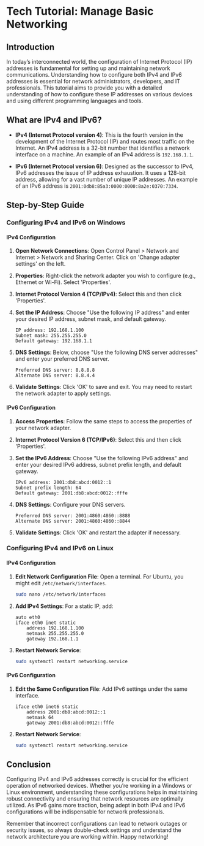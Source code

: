 # Tech Tutorial: Manage Basic Networking

## Introduction

In today’s interconnected world, the configuration of Internet Protocol (IP) addresses is fundamental for setting up and maintaining network communications. Understanding how to configure both IPv4 and IPv6 addresses is essential for network administrators, developers, and IT professionals. This tutorial aims to provide you with a detailed understanding of how to configure these IP addresses on various devices and using different programming languages and tools.

## What are IPv4 and IPv6?

- **IPv4 (Internet Protocol version 4)**: This is the fourth version in the development of the Internet Protocol (IP) and routes most traffic on the Internet. An IPv4 address is a 32-bit number that identifies a network interface on a machine. An example of an IPv4 address is `192.168.1.1`.

- **IPv6 (Internet Protocol version 6)**: Designed as the successor to IPv4, IPv6 addresses the issue of IP address exhaustion. It uses a 128-bit address, allowing for a vast number of unique IP addresses. An example of an IPv6 address is `2001:0db8:85a3:0000:0000:8a2e:0370:7334`.

## Step-by-Step Guide

### Configuring IPv4 and IPv6 on Windows

#### IPv4 Configuration

1. **Open Network Connections**: Open Control Panel > Network and Internet > Network and Sharing Center. Click on 'Change adapter settings' on the left.

2. **Properties**: Right-click the network adapter you wish to configure (e.g., Ethernet or Wi-Fi). Select 'Properties'.

3. **Internet Protocol Version 4 (TCP/IPv4)**: Select this and then click 'Properties'.

4. **Set the IP Address**: Choose "Use the following IP address" and enter your desired IP address, subnet mask, and default gateway.

   ```plaintext
   IP address: 192.168.1.100
   Subnet mask: 255.255.255.0
   Default gateway: 192.168.1.1
   ```

5. **DNS Settings**: Below, choose "Use the following DNS server addresses" and enter your preferred DNS server.

   ```plaintext
   Preferred DNS server: 8.8.8.8
   Alternate DNS server: 8.8.4.4
   ```

6. **Validate Settings**: Click 'OK' to save and exit. You may need to restart the network adapter to apply settings.

#### IPv6 Configuration

1. **Access Properties**: Follow the same steps to access the properties of your network adapter.

2. **Internet Protocol Version 6 (TCP/IPv6)**: Select this and then click 'Properties'.

3. **Set the IPv6 Address**: Choose "Use the following IPv6 address" and enter your desired IPv6 address, subnet prefix length, and default gateway.

   ```plaintext
   IPv6 address: 2001:db8:abcd:0012::1
   Subnet prefix length: 64
   Default gateway: 2001:db8:abcd:0012::fffe
   ```

4. **DNS Settings**: Configure your DNS servers.

   ```plaintext
   Preferred DNS server: 2001:4860:4860::8888
   Alternate DNS server: 2001:4860:4860::8844
   ```

5. **Validate Settings**: Click 'OK' and restart the adapter if necessary.

### Configuring IPv4 and IPv6 on Linux

#### IPv4 Configuration

1. **Edit Network Configuration File**: Open a terminal. For Ubuntu, you might edit `/etc/network/interfaces`.

   ```bash
   sudo nano /etc/network/interfaces
   ```

2. **Add IPv4 Settings**: For a static IP, add:

   ```plaintext
   auto eth0
   iface eth0 inet static
       address 192.168.1.100
       netmask 255.255.255.0
       gateway 192.168.1.1
   ```

3. **Restart Network Service**:

   ```bash
   sudo systemctl restart networking.service
   ```

#### IPv6 Configuration

1. **Edit the Same Configuration File**: Add IPv6 settings under the same interface.

   ```plaintext
   iface eth0 inet6 static
       address 2001:db8:abcd:0012::1
       netmask 64
       gateway 2001:db8:abcd:0012::fffe
   ```

2. **Restart Network Service**:

   ```bash
   sudo systemctl restart networking.service
   ```

## Conclusion

Configuring IPv4 and IPv6 addresses correctly is crucial for the efficient operation of networked devices. Whether you’re working in a Windows or Linux environment, understanding these configurations helps in maintaining robust connectivity and ensuring that network resources are optimally utilized. As IPv6 gains more traction, being adept in both IPv4 and IPv6 configurations will be indispensable for network professionals.

Remember that incorrect configurations can lead to network outages or security issues, so always double-check settings and understand the network architecture you are working within. Happy networking!
